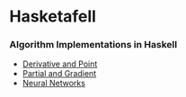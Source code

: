 # Hasketafell
### Algorithm Implementations in Haskell
- [Derivative and Point](https://replit.com/@gabrielluizone/Halkulus#Derivative.hs)
- [Partial and Gradient](https://replit.com/@gabrielluizone/Halkulus#PartialGrad.hs)
- [Neural Networks](https://replit.com/@gabrielluizone/Redes-Neurais#Main.hs)
